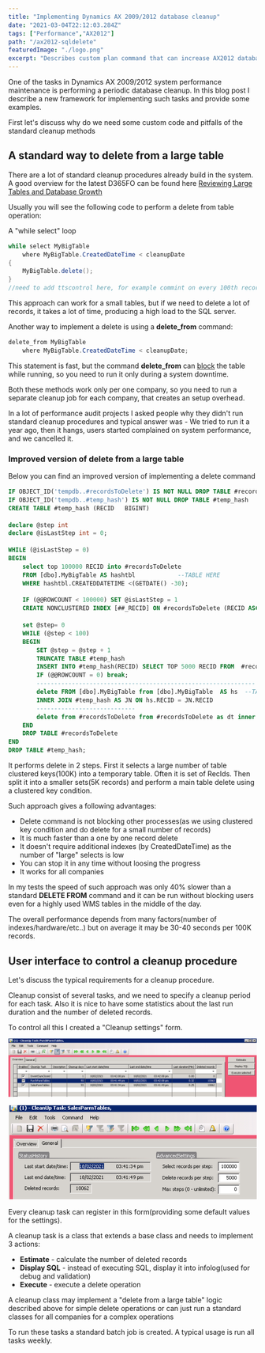 ```yaml
---
title: "Implementing Dynamics AX 2009/2012 database cleanup"
date: "2021-03-04T22:12:03.284Z"
tags: ["Performance","AX2012"]
path: "/ax2012-sqldelete"
featuredImage: "./logo.png"
excerpt: "Describes custom plan command that can increase AX2012 database synchronisation speed"
---
```


One of the tasks in Dynamics AX 2009/2012 system performance maintenance is performing a periodic database cleanup. In this blog post I describe a new framework for implementing such tasks and provide some examples. 

First let's discuss why do we need some custom code and pitfalls of the standard cleanup methods 

## A standard way to delete from a large table

There are a lot of standard cleanup procedures already build in the system. A good overview for the latest D365FO can be found here [Reviewing Large Tables and Database Growth](https://community.dynamics.com/ax/b/axinthefield/posts/f-o-data-management-reviewing-large-tables-and-database-growth)

Usually you will see the following code to perform a delete from table operation:

A "while select" loop

```csharp
while select MyBigTable
	where MyBigTable.CreatedDateTime < cleanupDate
{
	MyBigTable.delete();
}    
//need to add ttscontrol here, for example commint on every 100th record
```

This approach can work for a small tables, but if we need to delete a lot of records, it takes a lot of time, producing a high load to the SQL server.

Another way to implement a delete is using a **delete_from** command:

```csharp
delete_from MyBigTable
	where MyBigTable.CreatedDateTime < cleanupDate;
```

This statement is fast, but the command **delete_from** can [block](https://denistrunin.com/understanding-sql-blocking) the table while running, so you need to run it only during a system downtime.

Both these methods work only per one company, so you need to run a separate cleanup job for each company, that creates an setup overhead.

In a lot of performance audit projects I asked people why they didn't run standard cleanup procedures and typical answer was - We tried to run it a year ago, then it hangs, users started complained on system performance, and we cancelled it.

### Improved version of delete from a large table

Below you can find an improved version of implementing a delete command

```sql
IF OBJECT_ID('tempdb..#recordsToDelete') IS NOT NULL DROP TABLE #recordsToDelete
IF OBJECT_ID('tempdb..#temp_hash') IS NOT NULL DROP TABLE #temp_hash
CREATE TABLE #temp_hash (RECID   BIGINT)

declare @step int
declare @isLastStep int = 0;

WHILE (@isLastStep = 0)
BEGIN
    select top 100000 RECID into #recordsToDelete
    FROM [dbo].MyBigTable AS hashtbl            --TABLE HERE
    WHERE hashtbl.CREATEDDATETIME <(GETDATE() -30);

    IF (@@ROWCOUNT < 100000) SET @isLastStep = 1
    CREATE NONCLUSTERED INDEX [##_RECID] ON #recordsToDelete (RECID ASC)

    set @step= 0
    WHILE (@step < 100)
    BEGIN
        SET @step = @step + 1
        TRUNCATE TABLE #temp_hash
        INSERT INTO #temp_hash(RECID) SELECT TOP 5000 RECID FROM  #recordsToDelete;
        IF (@@ROWCOUNT = 0) break;
        --------------------------------------------------------------
        delete FROM [dbo].MyBigTable from [dbo].MyBigTable  AS hs  --TABLE HERE
        INNER JOIN #temp_hash AS JN ON hs.RECID = JN.RECID
        ----------------------------
        delete from #recordsToDelete from #recordsToDelete as dt inner join #temp_hash as dl   on dl.RECID =dt.RECID
    END
    DROP TABLE #recordsToDelete
END
DROP TABLE #temp_hash;
```

It performs delete in 2 steps. First it selects a large number of table clustered keys(100K) into a temporary table. Often it is set of RecIds. Then split it into a smaller sets(5K records) and perform a main table delete using a clustered key condition.

Such approach gives a following advantages:

- Delete command is not blocking other processes(as we using clustered key condition and do delete for a small number of records)
- It is much faster than a one by one record delete
- It doesn't require additional indexes (by CreatedDateTime) as the number of "large" selects is low
- You can stop it in any time without loosing the progress
- It works for all companies

In my tests the speed of such approach was only 40% slower than a  standard **DELETE FROM** command and it can be run without blocking users even for a highly used WMS tables in the middle of the day.

The overall performance depends from many factors(number of indexes/hardware/etc..) but on average it may be 30-40 seconds per 100K records. 

## User interface to control a cleanup procedure

Let's discuss the typical requirements for a cleanup procedure. 

Cleanup consist of several tasks, and we need to specify a cleanup period for each task. Also it is nice to have some statistics about the last run duration and the number of deleted records.

To control all this I created a "Cleanup settings" form.  

![Cleanup settings1](CleanupSettings.png)

 ![Cleanup settings2](CleanupSettings2.png)

Every cleanup task can register in this form(providing some default values for the settings). 

A cleanup task is a class that extends a base class and needs to implement 3 actions:

- **Estimate** - calculate the number of deleted records
- **Display SQL** - instead of executing SQL, display it into infolog(used for debug and validation)
- **Execute** - execute a delete operation

A cleanup class may implement a "delete from a large table" logic described above for simple delete operations or can just run a standard classes for all companies for a complex operations



To run these tasks a standard batch job is created. A typical usage is run all tasks weekly.